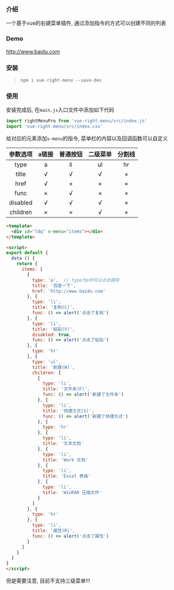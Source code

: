 
### 介绍

一个基于vue的右键菜单插件, 通过添加指令的方式可以创建不同的列表

### Demo

http://www.baidu.com

### 安装

> `npm i vue-right-menu --save-dev`

### 使用

安装完成后, 在`main.js`入口文件中添加如下代码

```js
import rightMenuPro from 'vue-right-menu/src/index.js'
import 'vue-right-menu/src/index.css'
```

给对应的元素添加`v-menu`的指令, 菜单栏的内容以及回调函数可以自定义

| 参数选项  | a链接 | 普通按钮 | 二级菜单 | 分割线
|  :-:     | :-:   | :-:     | :-: | :-:
| type     |  a   |   li    |  ul  | hr 
| title    |  √   |   √     |  √   | × 
| href     |  √   |   ×     |  ×   | × 
| func     |  ×   |   √     |  ×   | × 
| disabled |  √   |   √     |  √   | × 
| children |  ×   |   ×     |  √   | × 


```html
<template>
  <div id="ldq" v-menu="items"></div>
</template>

<script>
export default {
  data () {
    return {
      items: [
        {
          type: 'a',  // type为a时可以点击跳转
          title: '百度一下',
          href: 'http://www.baidu.com'
        }, {
          type: 'li',
          title: '复制(C)',
          func: () => alert('点击了复制')
        }, {
          type: 'li',
          title: '粘贴(V)',
          disabled: true,
          func: () => alert('点击了粘贴')
        }, {
          type: 'hr'
        }, {
          type: 'ul',
          title: '新建(W)',
          children: [
            {
              type: 'li',
              title: '文件夹(F)',
              func: () => alert('新建了文件夹')
            }, {
              type: 'li',
              title: '快捷方式(S)',
              func: () => alert('新建了快捷方式')
            }, {
              type: 'hr'
            }, {
              type: 'li',
              title: '文本文档'
            }, {
              type: 'li',
              title: 'Work 文档'
            }, {
              type: 'li',
              title: 'Excel 表格'
            }, {
              type: 'li',
              title: 'WinRAR 压缩文件'
            }
          ]
        }, {
          type: 'hr'
        }, {
          type: 'li',
          title: '属性(R)',
          func: () => alert('点击了属性')
        }
      ]
    }
  }
}
</script>
```

但是需要注意, 目前不支持三级菜单!!!